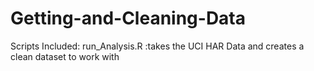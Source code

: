 # Getting-and-Cleaning-Data
Scripts Included: run_Analysis.R :takes the UCI HAR Data and creates a clean dataset to work with
